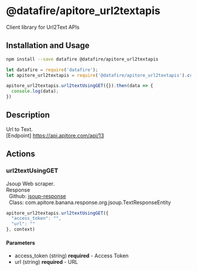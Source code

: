 # @datafire/apitore_url2textapis

Client library for Url2Text APIs

## Installation and Usage
```bash
npm install --save datafire @datafire/apitore_url2textapis
```

```js
let datafire = require('datafire');
let apitore_url2textapis = require('@datafire/apitore_url2textapis').create();

apitore_url2textapis.url2textUsingGET({}).then(data => {
  console.log(data);
})
```

## Description
Url to Text.<BR />[Endpoint] https://api.apitore.com/api/13

## Actions
### url2textUsingGET
Jsoup Web scraper.<BR />Response<BR />&nbsp; Github: <a href="https://github.com/keigohtr/apitore-response-parent/tree/master/jsoup-response">jsoup-response</a><BR />&nbsp; Class: com.apitore.banana.response.org.jsoup.TextResponseEntity<BR />


```js
apitore_url2textapis.url2textUsingGET({
  "access_token": "",
  "url": ""
}, context)
```

#### Parameters
* access_token (string) **required** - Access Token
* url (string) **required** - URL

